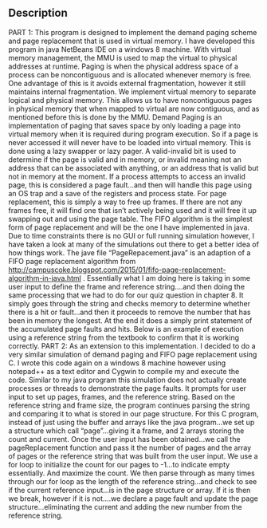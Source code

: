 ## Description 
PART 1: 
	This program is designed to implement the demand paging scheme and page replacement that is used in virtual memory. I have developed this program in java NetBeans IDE on a windows 8 machine. 
	With virtual memory management, the MMU is used to map the virtual to physical addresses at runtime. Paging is when the physical address space of a process can be noncontiguous and is allocated whenever memory is free. One advantage of this is it avoids external fragmentation, however it still maintains internal fragmentation. We implement virtual memory to separate logical and physical memory. This allows us to have noncontiguous pages in physical memory that when mapped to virtual are now contiguous, and as mentioned before this is done by the MMU. 
	Demand Paging is an implementation of paging that saves space by only loading a page into virtual memory when it is required during program execution. So if a page is never accessed it will never have to be loaded into virtual memory. This is done using a lazy swapper or lazy pager. A valid-invalid bit is used to determine if the page is valid and in memory, or invalid meaning not an address that can be associated with anything, or an address that is valid but not in memory at the moment. If a process attempts to access an invalid page, this is considered a page fault…and then will handle this page using an OS trap and a save of the registers and process state. 
	For page replacement, this is simply a way to free up frames. If there are not any frames free, it will find one that isn’t actively being used and it will free it up swapping out and using the page table. The FIFO algorithm is the simplest form of page replacement and will be the one I have implemented in java. Due to time constraints there is no GUI or full running simulation however, I have taken a look at many of the simulations out there to get a better idea of how things work. The jave file “PageRepacement.java” is an adaption of a FIFO page replacement algorithm from http://campuscoke.blogspot.com/2015/01/fifo-page-replacement-algorithm-in-java.html . Essentially what I am doing here is taking in some user input to define the frame and reference string….and then doing the same processing that we had to do for our quiz question in chapter 8. It simply goes through the string and checks memory to determine whether there is a hit or fault…and then it proceeds to remove the number that has been in memory the longest. At the end it does a simply print statement of the accumulated page faults and hits. Below is an example of execution using a reference string from the textbook to confirm that it is working correctly. 
	PART 2: 
	As an extension to this implementation. I decided to do a very similar simulation of demand paging and FIFO page replacement using C. I wrote this code again on a windows 8 machine however using notepad++ as a text editor and Cygwin to compile my and execute the code. 
	Similar to my java program this simulation does not actually create processes or threads to demonstrate the page faults. It prompts for user input to set up pages, frames, and the reference string. Based on the reference string and frame size, the program continues parsing the string and comparing it to what is stored in our page structure. For this C program, instead of just using the buffer and arrays like the java program…we set up a structure which call “page”…giving it a frame, and 2 arrays storing the count and current. 
	Once the user input has been obtained…we call the pageReplacement function and pass it the number of pages and the array of pages or the reference string that was built from the user input.  We use a for loop to initialize the count for our pages to -1…to indicate empty essentially. And maximize the count. We then parse through as many times through our for loop as the length of the reference string…and check to see if the current reference input…is in the page structure or array. If it is then we break, however if it is not….we declare a page fault and update the page structure…eliminating the current and adding the new number from the reference string. 
